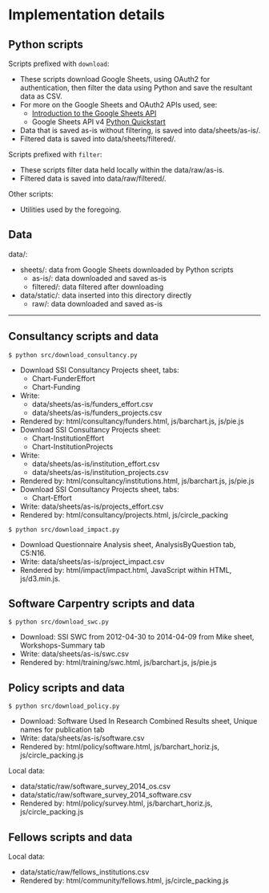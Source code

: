 # Implementation details

## Python scripts

Scripts prefixed with `download`:

* These scripts download Google Sheets, using OAuth2 for authentication, then filter the data using Python and save the resultant data as CSV.
* For more on the Google Sheets and OAuth2 APIs used, see:
  - [Introduction to the Google Sheets API](https://developers.google.com/sheets/api/guides/concepts)
  - Google Sheets API v4 [Python Quickstart](https://developers.google.com/sheets/api/quickstart/python)
* Data that is saved as-is without filtering, is saved into data/sheets/as-is/.
* Filtered data is saved into data/sheets/filtered/.

Scripts prefixed with `filter`:

* These scripts filter data held locally within the data/raw/as-is.
* Filtered data is saved into data/raw/filtered/.

Other scripts:

* Utilities used by the foregoing.

## Data

data/:

* sheets/: data from Google Sheets downloaded by Python scripts
  - as-is/: data downloaded and saved as-is
  - filtered/: data filtered after downloading
* data/static/: data inserted into this directory directly
  - raw/: data downloaded and saved as-is

---

## Consultancy scripts and data

```
$ python src/download_consultancy.py
```

* Download SSI Consultancy Projects sheet, tabs:
  - Chart-FunderEffort
  - Chart-Funding
* Write:
  - data/sheets/as-is/funders_effort.csv
  - data/sheets/as-is/funders_projects.csv
* Rendered by: html/consultancy/funders.html, js/barchart.js, js/pie.js
* Download SSI Consultancy Projects sheet:
  - Chart-InstitutionEffort
  - Chart-InstitutionProjects
* Write:
  - data/sheets/as-is/institution_effort.csv
  - data/sheets/as-is/institution_projects.csv
* Rendered by: html/consultancy/institutions.html, js/barchart.js, js/pie.js
* Download SSI Consultancy Projects sheet, tabs:
  - Chart-Effort
* Write: data/sheets/as-is/projects_effort.csv
* Rendered by: html/consultancy/projects.html, js/circle_packing

```
$ python src/download_impact.py
```

* Download Questionnaire Analysis sheet, AnalysisByQuestion tab, C5:N16.
* Write: data/sheets/as-is/project_impact.csv 
* Rendered by: html/impact/impact.html, JavaScript within HTML, js/d3.min.js.

## Software Carpentry scripts and data

```
$ python src/download_swc.py
```

* Download: SSI SWC from 2012-04-30 to 2014-04-09 from Mike sheet, Workshops-Summary tab
* Write: data/sheets/as-is/swc.csv 
* Rendered by: html/training/swc.html, js/barchart.js, js/pie.js

## Policy scripts and data

```
$ python src/download_policy.py
```

* Download: Software Used In Research Combined Results sheet, Unique names for publication tab
* Write: data/sheets/as-is/software.csv 
* Rendered by: html/policy/software.html, js/barchart_horiz.js, js/circle_packing.js

Local data:

* data/static/raw/software_survey_2014_os.csv
* data/static/raw/software_survey_2014_software.csv
* Rendered by: html/policy/survey.html, js/barchart_horiz.js, js/circle_packing.js

## Fellows scripts and data

Local data:

* data/static/raw/fellows_institutions.csv
* Rendered by: html/community/fellows.html, js/circle_packing.js
